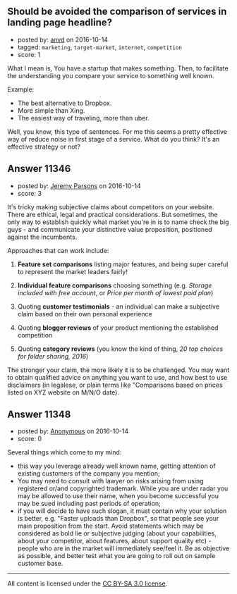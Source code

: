 ## Should be avoided the comparison of services in landing page headline?

- posted by: [anvd](https://stackexchange.com/users/273404/anvd) on 2016-10-14
- tagged: `marketing`, `target-market`, `internet`, `competition`
- score: 1

<p>What I mean is, You have a startup that makes something. Then, to facilitate the understanding you compare your service to something well known.</p>

<p>Example: </p>

<ul>
<li>The best alternative to Dropbox.</li>
<li>More simple than Xing.</li>
<li>The easiest way of traveling, more than uber.</li>
</ul>

<p>Well, you know, this type of sentences. For me this seems a pretty effective way of reduce noise in first stage of a service. What do you think? It's an effective strategy or not?</p>



## Answer 11346

- posted by: [Jeremy Parsons](https://stackexchange.com/users/497810/jeremy-parsons) on 2016-10-14
- score: 3

<p>It's tricky making subjective claims about competitors on your website. There are ethical, legal and practical considerations. But sometimes, the only way to establish quickly what market you're in is to name check the big guys - and communicate your distinctive value proposition, positioned against the incumbents.</p>

<p>Approaches that can work include:</p>

<ol>
<li><p><strong>Feature set comparisons</strong> listing major features, and being super careful to represent the market leaders fairly!</p></li>
<li><p><strong>Individual feature comparisons</strong> choosing something (e.g. <em>Storage included with free account</em>, or <em>Price per month of lowest paid plan</em>)</p></li>
<li><p>Quoting <strong>customer testimonials</strong> - an individual can make a subjective claim based on their own personal experience</p></li>
<li><p>Quoting <strong>blogger reviews</strong> of your product mentioning the established competition</p></li>
<li><p>Quoting <strong>category reviews</strong> (you know the kind of thing, <em>20 top choices for folder sharing, 2016</em>)</p></li>
</ol>

<p>The stronger your claim, the more likely it is to be challenged. You may want to obtain qualified advice on anything you want to use, and how best to use disclaimers (in legalese, or plain terms like "Comparisons based on prices listed on XYZ website on M/N/O date).</p>



## Answer 11348

- posted by: [Anonymous](https://stackexchange.com/users/1584111/anonymous) on 2016-10-14
- score: 0

<p>Several things which come to my mind:</p>

<ul>
<li>this way you leverage already well known name, getting attention of existing customers of the company you mention;</li>
<li>You may need to consult with lawyer on risks arising from using registered or/and copyrighted trademark. While you are under radar you may be allowed to use their name, when you become successful you may be sued including past periods of operation;</li>
<li>if you will decide to have such slogan, it must contain why your solution is better, e.g. "Faster uploads than Dropbox", so that people see your main proposition from the start. Avoid statements which may be considered as bold lie or subjective judging (about your capabilities, about your competitor, about features, about support quality etc) - people who are in the market will immediately see/feel it. Be as objective as possible, and better test what you are going to roll out on sample customer base.</li>
</ul>




---

All content is licensed under the [CC BY-SA 3.0 license](https://creativecommons.org/licenses/by-sa/3.0/).

